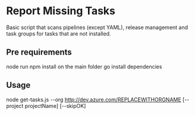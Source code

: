 # Report Missing Tasks

Basic script that scans pipelines (except YAML), release management and task groups for tasks that are not installed.

## Pre requirements

node
run npm install on the main folder go install dependencies

## Usage

node get-tasks.js --org http://dev.azure.com/REPLACEWITHORGNAME [--project projectName] [--skipOK]
